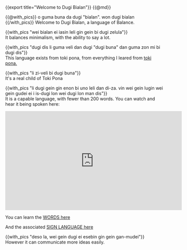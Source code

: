 {{export title="Welcome to Dugi Bialan"}}
{{@md}}

{{@with_pics}}
o guma buna da dugi "bialan". won dugi bialan
{{/with_pics}}
Welcome to Dugi Bialan, a language of Balance.

{{with_pics "wei bialan ei iasin leli gin gein bi dugi zelula"}}    
It balances minimalism, with the ability to say a lot.

{{with_pics "dugi dis li guma veli dan dugi \"dugi buna\" dan guma zon mi bi dugi dis"}}    
This language exists from toki pona, from everything I leared from [toki pona.](/from_toki_pona)

{{with_pics "li zi-veli bi dugi buna"}}    
It's a real child of Toki Pona

{{with_pics "li dugi gein gin enon bi uno leli dan di-za.  vin wei gein lugin wei gein gudei ei i is-dugi lon wei dugi lon man dis"}}    
It is a capable language, with fewer than 200 words. You can watch and hear it being spoken here:

<iframe class="no-print" width="560" height="315" src="https://www.youtube.com/embed/y45eBC6OOss" title="YouTube video player" frameborder="0" allow="accelerometer; autoplay; clipboard-write; encrypted-media; gyroscope; picture-in-picture; web-share" allowfullscreen></iframe>

You can learn the [WORDS here](https://app.memrise.com/course/6447575/dugi-bialan-a-language-of-balance/)

And the associated [SIGN LANGUAGE here](https://app.memrise.com/course/6444892/luga-bialan-dugi-bialan-sign/)


{{with_pics "deso la, wei gein dugi ei esebin gin gein gan-mudei"}}    
However it can communicate more ideas easily.


